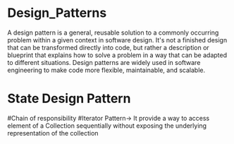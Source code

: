# Design_Patterns

A design pattern is a general, reusable solution to a commonly occurring problem within a given context in software design. It's not a finished design that can be transformed directly into code, but rather a description or blueprint that explains how to solve a problem in a way that can be adapted to different situations. Design patterns are widely used in software engineering to make code more flexible, maintainable, and scalable.



# State Design Pattern
#Chain of responsibility 
#Iterator Pattern-> It provide a way to access element of a Collection sequentially without exposing the underlying representation of the collection

